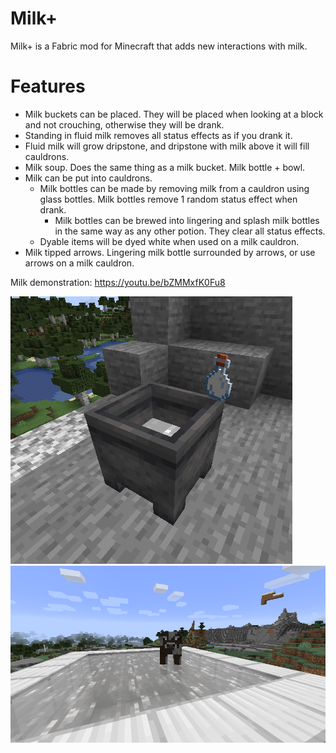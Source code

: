 # Milk+
Milk+ is a Fabric mod for Minecraft that adds new interactions with milk.
# Features
- Milk buckets can be placed. They will be placed when looking at a block and not crouching, otherwise they will be drank.
- Standing in fluid milk removes all status effects as if you drank it.
- Fluid milk will grow dripstone, and dripstone with milk above it will fill cauldrons.
- Milk soup. Does the same thing as a milk bucket. Milk bottle + bowl.
- Milk can be put into cauldrons. 
  - Milk bottles can be made by removing milk from a cauldron using glass bottles. Milk bottles remove 1 random status effect when drank.
    - Milk bottles can be brewed into lingering and splash milk bottles in the same way as any other potion. They clear all status effects.
  - Dyable items will be dyed white when used on a milk cauldron.
- Milk tipped arrows. Lingering milk bottle surrounded by arrows, or use arrows on a milk cauldron.

Milk demonstration: https://youtu.be/bZMMxfK0Fu8

![milk showcase](readme_resources/cauldron_and_bottle.png)
![cow in milk](readme_resources/cow_in_milk.png)
